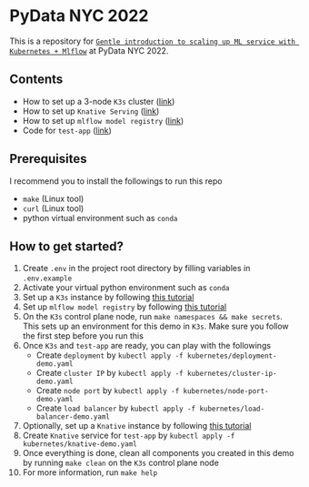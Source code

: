 # PyData NYC 2022

This is a repository for [`Gentle introduction to scaling up ML service with Kubernetes + Mlflow`](https://nyc2022.pydata.org/cfp/talk/TTM9ZJ/) at PyData NYC 2022. 

## Contents

* How to set up a 3-node `K3s` cluster ([link](docs/k3s_installation.md))
* How to set up `Knative Serving` ([link](docs/knative_installation.md))
* How to set up `mlflow model registry` ([link](docs/mlflow_installation.md))
* Code for `test-app` ([link](test-app))

## Prerequisites

I recommend you to install the followings to run this repo

* `make` (Linux tool)
* `curl` (Linux tool)
* python virtual environment such as `conda`

## How to get started?

1. Create `.env` in the project root directory by filling variables in `.env.example`
1. Activate your virtual python environment such as `conda`
1. Set up a `K3s` instance by following [this tutorial](docs/k3s_installation.md)
1. Set up `mlflow model registry` by following [this tutorial](docs/mlflow_installation.md)
1. On the `K3s` control plane node, run `make namespaces && make secrets`. This sets up an environment for this demo in `K3s`. Make sure you follow the first step before you run this
1. Once `K3s` and `test-app` are ready, you can play with the followings
	* Create `deployment` by `kubectl apply -f kubernetes/deployment-demo.yaml`
	* Create `cluster IP` by `kubectl apply -f kubernetes/cluster-ip-demo.yaml`
	* Create `node port` by `kubectl apply -f kubernetes/node-port-demo.yaml`
	* Create `load balancer` by `kubectl apply -f kubernetes/load-balancer-demo.yaml`
1. Optionally, set up a `Knative` instance by following [this tutorial](docs/knative_installation.md)
1. Create `Knative` service for `test-app` by `kubectl apply -f kubernetes/knative-demo.yaml`
1. Once everything is done, clean all components you created in this demo by running `make clean` on the `K3s` control plane node
1. For more information, run `make help`

